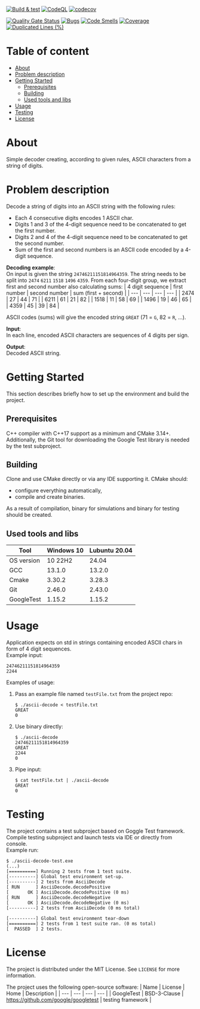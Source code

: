 [![Build & test](https://github.com/przemek83/ascii-decode/actions/workflows/buld-and-test.yml/badge.svg)](https://github.com/przemek83/ascii-decode/actions/workflows/buld-and-test.yml)
[![CodeQL](https://github.com/przemek83/ascii-decode/actions/workflows/github-code-scanning/codeql/badge.svg)](https://github.com/przemek83/ascii-decode/actions/workflows/github-code-scanning/codeql)
[![codecov](https://codecov.io/gh/przemek83/ascii-decode/graph/badge.svg?token=2EMRTM8G4R)](https://codecov.io/gh/przemek83/ascii-decode)

[![Quality Gate Status](https://sonarcloud.io/api/project_badges/measure?project=przemek83_ascii-decode&metric=alert_status)](https://sonarcloud.io/summary/new_code?id=przemek83_ascii-decode)
[![Bugs](https://sonarcloud.io/api/project_badges/measure?project=przemek83_ascii-decode&metric=bugs)](https://sonarcloud.io/summary/new_code?id=przemek83_ascii-decode)
[![Code Smells](https://sonarcloud.io/api/project_badges/measure?project=przemek83_ascii-decode&metric=code_smells)](https://sonarcloud.io/summary/new_code?id=przemek83_ascii-decode)
[![Coverage](https://sonarcloud.io/api/project_badges/measure?project=przemek83_ascii-decode&metric=coverage)](https://sonarcloud.io/summary/new_code?id=przemek83_ascii-decode)
[![Duplicated Lines (%)](https://sonarcloud.io/api/project_badges/measure?project=przemek83_ascii-decode&metric=duplicated_lines_density)](https://sonarcloud.io/summary/new_code?id=przemek83_ascii-decode)

# Table of content
- [About](#about)
- [Problem description](#problem-description)
- [Getting Started](#getting-started)
   * [Prerequisites](#prerequisites)
   * [Building](#building)
   * [Used tools and libs](#used-tools-and-libs)
- [Usage](#usage)
- [Testing](#testing)
- [License](#license)

# About
Simple decoder creating, according to given rules, ASCII characters from a string of digits.

# Problem description
Decode a string of digits into an ASCII string with the following rules:
* Each 4 consecutive digits encodes 1 ASCII char.
* Digits 1 and 3 of the 4-digit  sequence need to be concatenated to get the first number.
* Digits 2 and 4 of the 4-digit sequence need to be concatenated to get the second number.
* Sum of the first and second numbers is an ASCII code encoded by a 4-digit sequence.

**Decoding example**:  
On input is given the string `24746211151814964359`. The string needs to be split into `2474` `6211` `1518` `1496` `4359`. From each four-digit group, we extract first and second number also calculating sums:
| 4 digit sequence | first number | second number | sum (first + second) |
| --- | --- | --- | --- |
| 2474 | 27 | 44 | 71 |
| 6211 | 61 | 21 | 82 |
| 1518 | 11 | 58 | 69 |
| 1496 | 19 | 46 | 65 |
| 4359 | 45 | 39 | 84 |

ASCII codes (sums) will give the encoded string `GREAT` (71 = `G`, 82 = `R`, ...).

**Input**:  
In each line, encoded ASCII characters are sequences of 4 digits per sign.

**Output**:  
Decoded ASCII string.

# Getting Started
This section describes briefly how to set up the environment and build the project.

## Prerequisites
C++ compiler with C++17 support as a minimum and CMake 3.14+. Additionally, the Git tool for downloading the Google Test library is needed by the test subproject.

## Building
Clone and use CMake directly or via any IDE supporting it. CMake should:
- configure everything automatically,
- compile and create binaries.

As a result of compilation, binary for simulations and binary for testing should be created.

## Used tools and libs
| Tool |  Windows 10 | Lubuntu 20.04 |
| --- | --- | --- |
| OS version | 10 22H2 | 24.04 |
| GCC | 13.1.0 | 13.2.0 |
| Cmake | 3.30.2 | 3.28.3 |
| Git | 2.46.0 | 2.43.0 |
| GoogleTest | 1.15.2 | 1.15.2 |

# Usage
Application expects on std in strings containing encoded ASCII chars in form of 4 digit sequences.  
Example input:
```
24746211151814964359
2244
```

Examples of usage:  
1. Pass an example file named `testFile.txt` from the project repo:
    ```shell
    $ ./ascii-decode < testFile.txt
    GREAT
    0

    ```
2. Use binary directly:
    ```shell
    $ ./ascii-decode
    24746211151814964359
    GREAT
    2244
    0
    ```
3. Pipe input:
    ```shell
    $ cat testFile.txt | ./ascii-decode
    GREAT
    0
    ```
# Testing
The project contains a test subproject based on Goggle Test framework. Compile testing subproject and launch tests via IDE or directly from console.  
Example run:
```
$ ./ascii-decode-test.exe
(...)
[==========] Running 2 tests from 1 test suite.
[----------] Global test environment set-up.
[----------] 2 tests from AsciiDecode
[ RUN      ] AsciiDecode.decodePositive
[       OK ] AsciiDecode.decodePositive (0 ms)
[ RUN      ] AsciiDecode.decodeNegative
[       OK ] AsciiDecode.decodeNegative (0 ms)
[----------] 2 tests from AsciiDecode (0 ms total)

[----------] Global test environment tear-down
[==========] 2 tests from 1 test suite ran. (0 ms total)
[  PASSED  ] 2 tests.
```

# License
The project is distributed under the MIT License. See `LICENSE` for more information.

The project uses the following open-source software:
| Name | License | Home | Description |
| --- | --- | --- | --- |
| GoogleTest | BSD-3-Clause | https://github.com/google/googletest | testing framework |